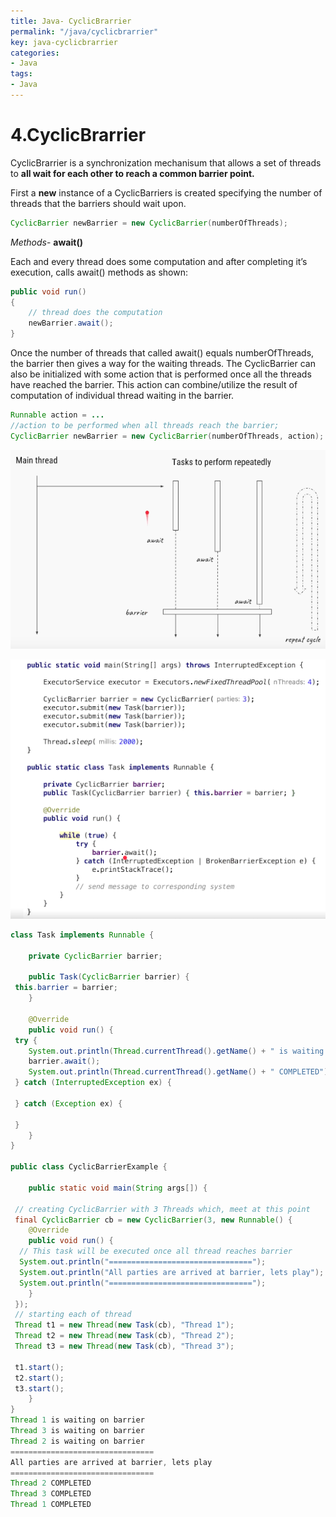 ```yaml
---
title: Java- CyclicBrarrier
permalink: "/java/cyclicbrarrier"
key: java-cyclicbrarrier
categories:
- Java
tags:
- Java
---
```


4.CyclicBrarrier
=================

CyclicBrarrier is a synchronization mechanisum that allows a set of threads to
**all wait for each other to reach a common barrier point.**

First a **new** instance of a CyclicBarriers is created specifying the number of
threads that the barriers should wait upon.

```java
CyclicBarrier newBarrier = new CyclicBarrier(numberOfThreads);
```


*Methods*-   **await()**

Each and every thread does some computation and after completing it’s execution,
calls await() methods as shown:
```java
public void run()
{
    // thread does the computation
    newBarrier.await();
}
```


Once the number of threads that called await() equals numberOfThreads, the
barrier then gives a way for the waiting threads. The CyclicBarrier can also be
initialized with some action that is performed once all the threads have reached
the barrier. This action can combine/utilize the result of computation of
individual thread waiting in the barrier.
```java
Runnable action = ... 
//action to be performed when all threads reach the barrier;
CyclicBarrier newBarrier = new CyclicBarrier(numberOfThreads, action);
```


![](media/2f6e5da5c697ccd1dbd90117fe4fbe2d.png)

![](media/7d2a3da84e8ecd234f88e8374961521b.png)

```java
class Task implements Runnable {

	private CyclicBarrier barrier;

	public Task(CyclicBarrier barrier) {
 this.barrier = barrier;
	}

	@Override
	public void run() {
 try {
 	System.out.println(Thread.currentThread().getName() + " is waiting on barrier");
 	barrier.await();
 	System.out.println(Thread.currentThread().getName() + " COMPLETED");
 } catch (InterruptedException ex) {

 } catch (Exception ex) {

 }
	}
}

public class CyclicBarrierExample {

	public static void main(String args[]) {

 // creating CyclicBarrier with 3 Threads which, meet at this point
 final CyclicBarrier cb = new CyclicBarrier(3, new Runnable() {
 	@Override
 	public void run() {
  // This task will be executed once all thread reaches barrier
  System.out.println("================================");
  System.out.println("All parties are arrived at barrier, lets play");
  System.out.println("================================");
 	}
 });
 // starting each of thread
 Thread t1 = new Thread(new Task(cb), "Thread 1");
 Thread t2 = new Thread(new Task(cb), "Thread 2");
 Thread t3 = new Thread(new Task(cb), "Thread 3");

 t1.start();
 t2.start();
 t3.start();
	}
}
Thread 1 is waiting on barrier
Thread 3 is waiting on barrier
Thread 2 is waiting on barrier
================================
All parties are arrived at barrier, lets play
================================
Thread 2 COMPLETED
Thread 3 COMPLETED
Thread 1 COMPLETED
```
